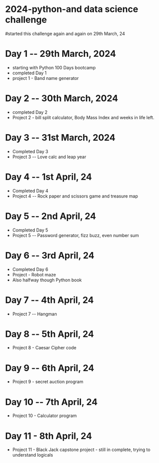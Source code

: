 # 2024-python-and data science challenge
#started this challenge again and again on 29th March, 24

# Day 1 -- 29th March, 2024
- starting with Python 100 Days bootcamp
- completed Day 1 
- project 1 - Band name generator

# Day 2 -- 30th March, 2024
- completed Day 2
- Project 2 - bill split calculator, Body Mass Index and weeks in life left.

# Day 3 -- 31st March, 2024
- Completed Day 3
- Project 3 -- Love calc and leap year 

# Day 4 -- 1st April, 24
- Completed Day 4
- Project 4 -- Rock paper and scissors game and treasure map

# Day 5 -- 2nd April, 24
- Completed Day 5
- Project 5 -- Password generator, fizz buzz, even number sum

# Day 6 -- 3rd April, 24
- Completed Day 6
- Project - Robot maze
- Also halfway though Python book

# Day 7 -- 4th April, 24
- Project 7 -- Hangman 

# Day 8 -- 5th April, 24
- Project 8 - Caesar Cipher code

# Day 9 -- 6th April, 24
- Project 9 - secret auction program

# Day 10 -- 7th April, 24
- Project 10 - Calculator program 

# Day 11 - 8th April, 24
- Project 11 - Black Jack capstone project - still in complete, trying to understand logicals
